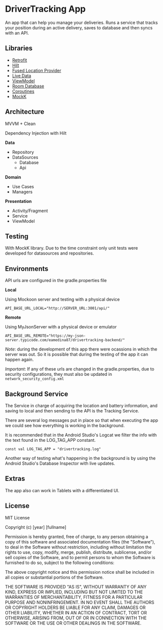 

# DriverTracking App

An app that can help you manage your deliveries.
Runs a service that tracks your position during an active delivery, saves to database and then syncs with an API.

## Libraries


- [Retrofit](https://square.github.io/retrofit/)
- [Hilt](https://developer.android.com/training/dependency-injection/hilt-android)
- [Fused Location Provider](https://developer.android.com/training/location) 
- [Live Data](https://developer.android.com/topic/libraries/architecture/livedata)
- [ViewModel](https://developer.android.com/topic/libraries/architecture/viewmodela)
- [Room Database](https://developer.android.com/jetpack/androidx/releases/room)
- [Coroutines](https://developer.android.com/kotlin/coroutines)
- [MockK](https://mockk.io/)

## Architecture

MVVM + Clean

Dependency Injection with Hilt

**Data**
- Repository
- DataSources
   - Database
   - Api

**Domain**
- Use Cases
- Managers

**Presentation**
- Activity/Fragment
- Service
- ViewModel

## Testing

With MockK library. Due to the time constraint only unit tests were developed for datasources and repositories.

## Environments

API urls are configured in the gradle.properties file

**Local**

Using Mockoon server and testing with a physical device

`API_BASE_URL_LOCAL="http://SERVER_URL:3001/api/"`

**Remote**

Using MyJsonServer with a physical device or emulator

`API_BASE_URL_REMOTE="https://my-json-server.typicode.com/eamedina87/drivertracking-backend/"`

*Note*: during the development of this app there were ocassions in which the server was out. So it is possible that during the testing of the app it can happen again.

*Important*: If any of these urls are changed in the gradle.properties, due to security configurations, they must also be updated in `network_security_config.xml` 

## Background Service

The Service in charge of acquiring the location and battery information, and saving to local and then sending to the API is the Tracking Service.

There are several log messages put in place so that when executing the app we could see how everything is working in the background.

It is recommended that in the Android Studio's Logcat we filter the info with the text found in the LOG_TAG_APP constant.

`const val LOG_TAG_APP = "drivertracking.log"`

Another way of testing what's happening in the background is by using the Android Studio's Database Inspector with live updates.

## Extras

The app also can work in Tablets with a differentiated UI.

## License

MIT License

Copyright (c) [year] [fullname]

Permission is hereby granted, free of charge, to any person obtaining a copy
of this software and associated documentation files (the "Software"), to deal
in the Software without restriction, including without limitation the rights
to use, copy, modify, merge, publish, distribute, sublicense, and/or sell
copies of the Software, and to permit persons to whom the Software is
furnished to do so, subject to the following conditions:

The above copyright notice and this permission notice shall be included in all
copies or substantial portions of the Software.

THE SOFTWARE IS PROVIDED "AS IS", WITHOUT WARRANTY OF ANY KIND, EXPRESS OR
IMPLIED, INCLUDING BUT NOT LIMITED TO THE WARRANTIES OF MERCHANTABILITY,
FITNESS FOR A PARTICULAR PURPOSE AND NONINFRINGEMENT. IN NO EVENT SHALL THE
AUTHORS OR COPYRIGHT HOLDERS BE LIABLE FOR ANY CLAIM, DAMAGES OR OTHER
LIABILITY, WHETHER IN AN ACTION OF CONTRACT, TORT OR OTHERWISE, ARISING FROM,
OUT OF OR IN CONNECTION WITH THE SOFTWARE OR THE USE OR OTHER DEALINGS IN THE
SOFTWARE.
